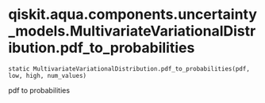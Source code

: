# qiskit.aqua.components.uncertainty\_models.MultivariateVariationalDistribution.pdf\_to\_probabilities

`static MultivariateVariationalDistribution.pdf_to_probabilities(pdf, low, high, num_values)`

pdf to probabilities
